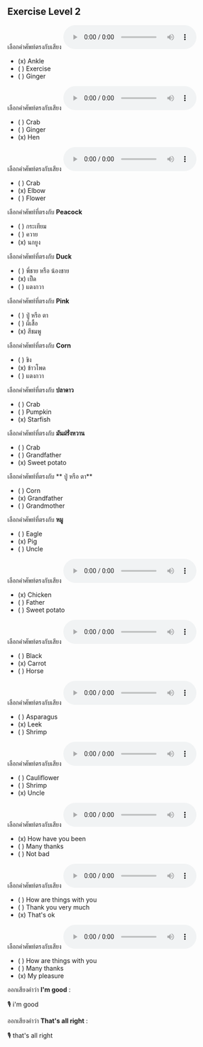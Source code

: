 ## Exercise Level 2

เลือกคำศัพท์ตรงกับเสียง  ![](/media/audio/ankle.mp3) 
 - (x) Ankle
 - ( ) Exercise
 - ( ) Ginger


เลือกคำศัพท์ตรงกับเสียง  ![](/media/audio/hen.mp3) 
 - ( ) Crab
 - ( ) Ginger
 - (x) Hen


เลือกคำศัพท์ตรงกับเสียง  ![](/media/audio/elbow.mp3) 
 - ( ) Crab
 - (x) Elbow
 - ( ) Flower


 เลือกคำศัพท์ที่ตรงกับ  **Peacock**
 - ( ) กระเทียม
 - ( ) ควาย
 - (x) นกยูง

 เลือกคำศัพท์ที่ตรงกับ  **Duck**
 - ( ) พี่ชาย หรือ น้องชาย
 - (x) เป็ด
 - ( ) แตงกวา

 เลือกคำศัพท์ที่ตรงกับ  **Pink**
 - ( )  ปู่ หรือ ตา
 - ( ) ผีเสื้อ
 - (x) สีชมพู

 เลือกคำศัพท์ที่ตรงกับ  **Corn**
 - ( ) ขิง
 - (x) ข้าวโพด
 - ( ) แตงกวา

 เลือกคำศัพท์ที่ตรงกับ  **ปลาดาว**
 - ( ) Crab
 - ( ) Pumpkin
 - (x) Starfish

 เลือกคำศัพท์ที่ตรงกับ  **มันฝรั่งหวาน**
 - ( ) Crab
 - ( ) Grandfather
 - (x) Sweet potato

 เลือกคำศัพท์ที่ตรงกับ  ** ปู่ หรือ ตา**
 - ( ) Corn
 - (x) Grandfather
 - ( ) Grandmother

 เลือกคำศัพท์ที่ตรงกับ  **หมู**
 - ( ) Eagle
 - (x) Pig
 - ( ) Uncle

เลือกคำศัพท์ตรงกับเสียง  ![](/media/audio/chicken.mp3) 
 - (x) Chicken
 - ( ) Father
 - ( ) Sweet potato


เลือกคำศัพท์ตรงกับเสียง  ![](/media/audio/carrot.mp3) 
 - ( ) Black
 - (x) Carrot
 - ( ) Horse


เลือกคำศัพท์ตรงกับเสียง  ![](/media/audio/leek.mp3) 
 - ( ) Asparagus
 - (x) Leek
 - ( ) Shrimp


เลือกคำศัพท์ตรงกับเสียง  ![](/media/audio/uncle.mp3) 
 - ( ) Cauliflower
 - ( ) Shrimp
 - (x) Uncle


เลือกคำศัพท์ตรงกับเสียง  ![](/media/audio/How&#x20;have&#x20;you&#x20;been.mp3) 
 - (x) How have you been
 - ( ) Many thanks
 - ( ) Not bad


เลือกคำศัพท์ตรงกับเสียง  ![](/media/audio/That's&#x20;OK.mp3) 
 - ( ) How are things with you
 - ( ) Thank you very much
 - (x) That's ok


เลือกคำศัพท์ตรงกับเสียง  ![](/media/audio/My&#x20;pleasure.mp3) 
 - ( ) How are things with you
 - ( ) Many thanks
 - (x) My pleasure

ออกเสียงคำว่า  **I'm good** :

🎙️ i'm good

ออกเสียงคำว่า  **That's all right** :

🎙️ that's all right

